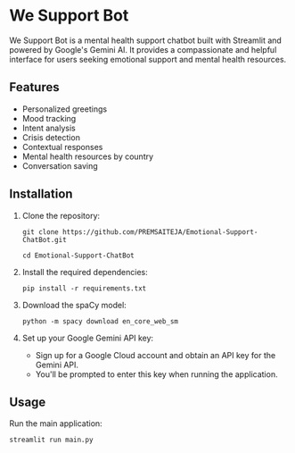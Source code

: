 # We Support Bot

We Support Bot is a mental health support chatbot built with Streamlit and powered by Google's Gemini AI. It provides a compassionate and helpful interface for users seeking emotional support and mental health resources.

## Features

- Personalized greetings
- Mood tracking
- Intent analysis
- Crisis detection
- Contextual responses
- Mental health resources by country
- Conversation saving

## Installation

1. Clone the repository:

   ```
   git clone https://github.com/PREMSAITEJA/Emotional-Support-ChatBot.git

   cd Emotional-Support-ChatBot
   ```

2. Install the required dependencies:

   ```
   pip install -r requirements.txt
   ```

3. Download the spaCy model:

   ```
   python -m spacy download en_core_web_sm
   ```

4. Set up your Google Gemini API key:
   - Sign up for a Google Cloud account and obtain an API key for the Gemini API.
   - You'll be prompted to enter this key when running the application.

## Usage

Run the main application:

```
streamlit run main.py

```

